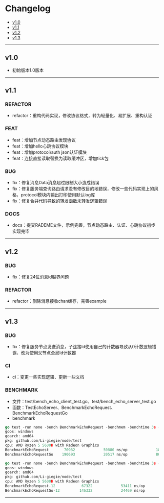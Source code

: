 # Changelog
- [v1.0](#v10)
- [v1.1](#v11)
- [v1.2](#v12)
- [v1.3](#v13)
___

## v1.0
- 初始版本1.0版本
___

## v1.1
### REFACTOR
- refactor：重构代码实现，修改协议格式，转为轻量化、易扩展、重构认证

### FEAT
- feat：增加节点动态路由发现协议
- feat：增加hello心跳协议模块
- feat：增加protocol\auth json认证模块
- feat：连接直接读取替换为读取缓冲区，增加tick包
### BUG
- fix：修复消息Data消息超过限制大小造成错误
- fix：修复服务端查询路由请求没有修改目的地错误，修改一些代码实现上的风格，protocol模块内输出打印使用默认log库
- fix：修复合并代码导致的转发函数未转发逻辑错误
### DOCS
- docs：提交RADEME文件，示例完善，节点动态路由、认证、心跳协议初步实现完毕
___

## v1.2
### BUG
- fix：修复24位消息id越界问题
### REFACTOR
- refactor：删除消息接收chan缓存，完善example
___

## v1.3
### BUG
- fix：修复服务节点发送消息，子连接Id使用自己的计数器导致从0计数逻辑错误，改为使用父节点全局Id计数器
### CI
- ci：变更一些实现逻辑、更新一些文档
### BENCHMARK
- 文件：test/bench_echo_client_test.go、test/bench_echo_server_test.go
- 函数：TestEchoServer、BenchmarkEchoRequest、BenchmarkEchoRequestGo
- benchmark
```go
go test -run none -bench BenchmarkEchoRequest -benchmem -benchtime 3s -cpu 1
goos: windows
goarch: amd64
pkg: github.com/Li-giegie/node/test
cpu: AMD Ryzen 5 5600H with Radeon Graphics
BenchmarkEchoRequest       70932             50880 ns/op             186 B/op          6 allocs/op
BenchmarkEchoRequestGo    190693             20517 ns/op             808 B/op          8 allocs/op

go test -run none -bench BenchmarkEchoRequest -benchmem -benchtime 3s -cpu 12
goos: windows
goarch: amd64
pkg: github.com/Li-giegie/node/test
cpu: AMD Ryzen 5 5600H with Radeon Graphics
BenchmarkEchoRequest-12            67322             53411 ns/op             186 B/op          6 allocs/op
BenchmarkEchoRequestGo-12         146332             24469 ns/op             743 B/op          8 allocs/op
```
___
